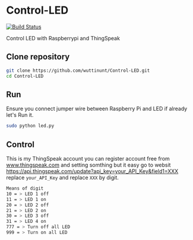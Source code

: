 # Control-LED
[![Build Status](https://drone.io/github.com/wuttinunt/Control-LED/status.png)](https://drone.io/github.com/wuttinunt/Control-LED/latest)

Control LED with Raspberrypi and ThingSpeak

## Clone repository
```bash
git clone https://github.com/wuttinunt/Control-LED.git
cd Control-LED
```

## Run
Ensure you connect jumper wire between Raspberry Pi and LED if already let's Run it.

```bash
sudo python led.py
```

## Control
This is my ThingSpeak account you can register account free from www.thingspeak.com and setting somthing but it easy
go to websit https://api.thingspeak.com/update?api_key=your_API_Key&field1=XXX replace ``` your_API_Key ```
and replace ``` XXX ``` by digit.

```bash
Means of digit
10 = > LED 1 off
11 = > LED 1 on
20 = > LED 2 off
21 = > LED 2 on
30 = > LED 3 off
31 = > LED 4 on
777 = > Turn off all LED
999 = > Turn on all LED
```


